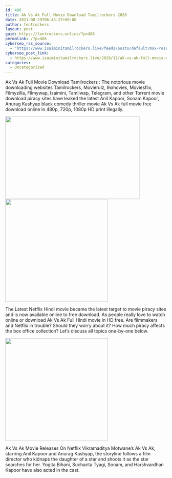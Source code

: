 ```yaml
---
id: 486
title: Ak Vs Ak Full Movie Download Tamilrockers 2020
date: 2021-08-29T06:43:27+00:00
author: tentrockers
layout: post
guid: https://tentrockers.online/?p=486
permalink: /?p=486
cyberseo_rss_source:
  - 'https://www.isaiminitamilrockers.live/feeds/posts/default?max-results=150&start-index=151'
cyberseo_post_link:
  - https://www.isaiminitamilrockers.live/2020/12/ak-vs-ak-full-movie-download.html
categories:
  - Uncategorized
---
```

<meta content="Ak Vs Ak Full Movie Download Tamilrockers : The notorious movie downloading websites Tamilrockers, Movierulz, 9xmovies, Moviesflix, Filmyzil..." name="twitter:description" />

  


<center>
</center>

Ak Vs Ak Full Movie Download Tamilrockers : The notorious movie downloading websites Tamilrockers, Movierulz, 9xmovies, Moviesflix, Filmyzilla, Filmywap, Isaimini, Tamilwap, Telegram, and other Torrent movie download piracy sites have leaked the latest Anil Kapoor, Sonam Kapoor, Anurag Kashyap black comedy thriller movie Ak Vs Ak full movie free download online in 480p, 720p, 1080p HD print illegally.<ins data-width="0" data-height="0" class="qeb8f52e267" data-domain="//aaaaaco.com" data-affquery="/f5ff9bfd5d/eb8f52e267/?placementName=default"></ins>

<div class="separator">
  <a href="https://1.bp.blogspot.com/-TWDa6uwedp0/X-V-fPT-06I/AAAAAAAAAHA/05qT4LAHGE4UMnEhD5stlu7tm3_qObquQCLcBGAsYHQ/s1200/Ak-Vs-Ak-Web.jpg" imageanchor="1"><img loading="lazy" border="0" data-original-height="675" data-original-width="1200" height="257" src="https://1.bp.blogspot.com/-TWDa6uwedp0/X-V-fPT-06I/AAAAAAAAAHA/05qT4LAHGE4UMnEhD5stlu7tm3_qObquQCLcBGAsYHQ/w419-h257/Ak-Vs-Ak-Web.jpg" width="419" /></a>
</div>



<div class="separator">
  <a href="https://aaaaaco.com/b7e8e06d99/6d2c1bb8f5/?placementName=default" imageanchor="1" target="_blank" rel="noopener"><img border="0" data-original-height="166" data-original-width="800" src="https://1.bp.blogspot.com/-3GPtvCbCfdQ/X-V-sWC2LGI/AAAAAAAAAHE/ojU9CAdPNQkgcfTVqM_FCbRntQMDVmEMgCLcBGAsYHQ/s320/unnamed.gif" width="320" /></a>
</div>

<ins data-width="0" data-height="0" class="qeb8f52e267" data-domain="//aaaaaco.com" data-affquery="/f5ff9bfd5d/eb8f52e267/?placementName=default"></ins>

The Latest Netflix Hindi movie became the latest target to movie piracy sites and is now available online to free download. As people really love to watch online or download Ak Vs Ak Full Hindi movie in HD free. Are filmmakers and Netflix in trouble? Should they worry about it? How much piracy affects the box office collection? Let’s discuss all topics one-by-one below.

<div class="separator">
  <a href="https://aaaaaco.com/b7e8e06d99/6d2c1bb8f5/?placementName=default" imageanchor="1" target="_blank" rel="noopener"><img border="0" data-original-height="166" data-original-width="800" src="https://1.bp.blogspot.com/-5M4U1qqbjlw/X-V-xVbk07I/AAAAAAAAAHM/SKinbUUqqWIlmJDhORUgl8nrkLSkxyy4QCLcBGAsYHQ/s320/unnamed.gif" width="320" /></a>
</div>

<ins data-width="0" data-height="0" class="qeb8f52e267" data-domain="//aaaaaco.com" data-affquery="/f5ff9bfd5d/eb8f52e267/?placementName=default"></ins>

Ak Vs Ak Movie Releases On Netflix Vikramaditya Motwane’s Ak Vs Ak, starring Anil Kapoor and Anurag Kashyap, the storyline follows a film director who kidnaps the daughter of a star and shoots it as the star searches for her. Yogita Bihani, Sucharita Tyagi, Sonam, and Harshvardhan Kapoor have also acted in the cast.&nbsp;<ins data-width="0" data-height="0" class="qeb8f52e267" data-domain="//aaaaaco.com" data-affquery="/f5ff9bfd5d/eb8f52e267/?placementName=default"></ins>

<center>
</center>